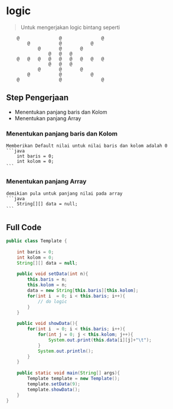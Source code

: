 # logic 
> Untuk mengerjakan logic bintang seperti 
```
	@	 	 	 	@	 	 	 	@	
		@	 	 	@	 	 	@	 	
			@	 	@	 	@	 	 	
				@	@	@	 	 	 	
	@	@	@	@	@	@	@	@	@	
				@	@	@	 	 	 	
			@	 	@	 	@	 	 	
		@	 	 	@	 	 	@	 	
	@	 	 	 	@	 	 	 	@
```
## Step Pengerjaan
* Menentukan panjang baris dan Kolom
* Menentukan panjang Array

### Menentukan panjang baris dan Kolom
	Memberikan Default nilai untuk nilai baris dan kolom adalah 0
	```java
		int baris = 0;
		int kolom = 0;
	```

### Menentukan panjang Array
	demikian pula untuk panjang nilai pada array
	```java
		String[][] data = null;
	```

## Full Code 
```java
public class Template {
	
	int baris = 0;
	int kolom = 0;
	String[][] data = null;
	
	public void setData(int n){
		this.baris = n;
		this.kolom = n;
		data = new String[this.baris][this.kolom];
		for(int i  = 0; i < this.baris; i++){
			// do logic 
		}
	}
	
	public void showData(){
		for(int i  = 0; i < this.baris; i++){
			for(int j = 0; j < this.kolom; j++){
				System.out.print(this.data[i][j]+"\t");
			}
			System.out.println();
		}
	}
	
	public static void main(String[] args){
		Template template = new Template();
		template.setData(9);
		template.showData();
	}
}
```